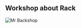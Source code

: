 ## Workshop about Rack


![Mr Backshop](https://dl.dropboxusercontent.com/u/15023320/backshop_linkedcare_rack.png)
